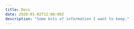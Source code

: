 ```yaml
---
title: Docs
date: 2020-01-02T12:00:00Z
description: "Some bits of information I want to keep."
---
```

